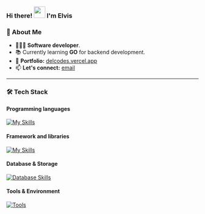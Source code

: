 ### Hi there! <img src="https://raw.githubusercontent.com/MartinHeinz/MartinHeinz/master/wave.gif" width="30px"> I'm Elvis

### 🚀 About Me
- 👨🏻‍💻 **Software developer**.
- 📚 Currently learning **GO** for backend development.
- 💼 **Portfolio:** [delcodes.vercel.app](https://delcodes.vercel.app)
- 📫 **Let's connect:** [email](mailto:delafiado@gmail.com)

----
### 🛠️ Tech Stack

#### Programming languages
[![My Skills](https://skillicons.dev/icons?i=javascript,typescript,bash,html,css,python&theme=dark)](https://skillicons.dev)

#### Framework and libraries
[![My Skills](https://skillicons.dev/icons?i=react,nextjs,tailwind&theme=dark)](https://skillicons.dev)

#### Database & Storage
[![Database Skills](https://skillicons.dev/icons?i=postgres,supabase&theme=dark)](https://skillicons.dev)

#### Tools & Environment
[![Tools](https://skillicons.dev/icons?i=git,github,docker,vercel,linux,neovim,vscode&theme=dark)](https://skillicons.dev)

<!-- ### 👨🏻‍💻 Techs and Tools -->
<!-- ---- -->
<!-- [![My Skills](https://skillicons.dev/icons?i=typescript,javascript,react,nextjs,tailwindcss,html,css,styledcomponents,nodejs,expressjs,postgresql,mysql,supabase,firebase,mongodb,prisma,jest,docker,jenkins,figma&theme=light&perline=10)](https://skillicons.dev) -->
